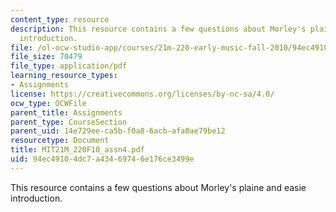 ```yaml
---
content_type: resource
description: This resource contains a few questions about Morley's plaine and easie
  introduction.
file: /ol-ocw-studio-app/courses/21m-220-early-music-fall-2010/94ec49104dc7a43469746e176ce3499e_MIT21M_220F10_assn4.pdf
file_size: 70479
file_type: application/pdf
learning_resource_types:
- Assignments
license: https://creativecommons.org/licenses/by-nc-sa/4.0/
ocw_type: OCWFile
parent_title: Assignments
parent_type: CourseSection
parent_uid: 14e729ee-ca5b-f0a8-6acb-afa0ae79be12
resourcetype: Document
title: MIT21M_220F10_assn4.pdf
uid: 94ec4910-4dc7-a434-6974-6e176ce3499e
---
```

This resource contains a few questions about Morley's plaine and easie introduction.
